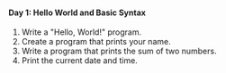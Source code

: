 #### Day 1: Hello World and Basic Syntax

1. Write a "Hello, World!" program.
2. Create a program that prints your name.
3. Write a program that prints the sum of two numbers.
4. Print the current date and time.
